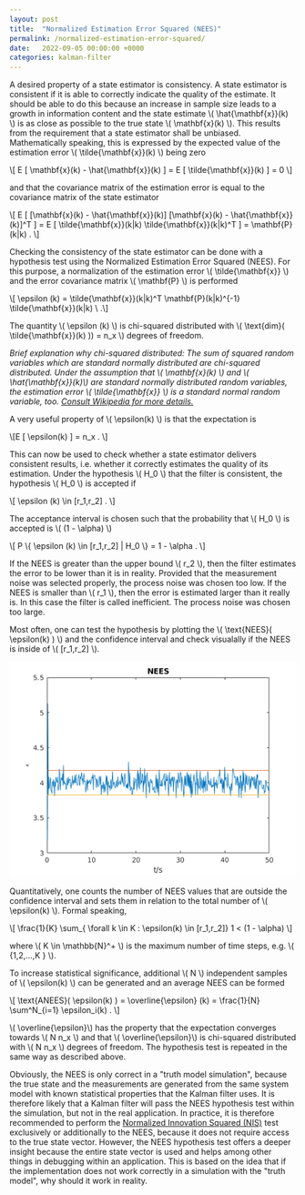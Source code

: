 ```yaml
---
layout: post
title:  "Normalized Estimation Error Squared (NEES)"
permalink: /normalized-estimation-error-squared/
date:   2022-09-05 00:00:00 +0000
categories: kalman-filter
---
```


A desired property of a state estimator is consistency. 
A state estimator is consistent if it is able to correctly indicate the quality of the estimate. 
It should be able to do this because an increase in sample size leads to a growth in information content and the state estimate \\( \hat{\mathbf{x}}(k) \\) is as close as possible to the true state \\( \mathbf{x}(k)  \\).
This results from the requirement that a state estimator shall be unbiased.
Mathematically speaking, this is expressed by the expected value of the estimation error \\( \tilde{\mathbf{x}}(k)  \\) being zero

\\[ E [ \mathbf{x}(k) - \hat{\mathbf{x}}(k)  ] = E [ \tilde{\mathbf{x}}(k)  ] = 0 \\]

and that the covariance matrix of the estimation error is equal to the covariance matrix of the state estimator

\\[ E [ [\mathbf{x}(k) - \hat{\mathbf{x}}(k)] [\mathbf{x}(k) - \hat{\mathbf{x}}(k)]^T ] = E [ \tilde{\mathbf{x}}(k\|k) \tilde{\mathbf{x}}(k\|k)^T  ] = \mathbf{P}(k\|k) \. \\]

Checking the consistency of the state estimator can be done with a hypothesis test using the Normalized Estimation Error Squared (NEES).
For this purpose, a normalization of the estimation error \\( \tilde{\mathbf{x}} \\) and the error covariance matrix \\( \mathbf{P} \\) is performed

\\[ \epsilon (k) = \tilde{\mathbf{x}}(k\|k)^T \mathbf{P}(k\|k)^{-1} \tilde{\mathbf{x}}(k\|k) \ .\\]

The quantity \\( \epsilon (k) \\)  is chi-squared distributed with \\( \text{dim}( \tilde{\mathbf{x}}(k) )) = n_x \\) degrees of freedom.

*Brief explanation why chi-squared distributed: The sum of squared random variables which are standard normally distributed are chi-squared distributed. 
Under the assumption that \\( \mathbf{x}(k) \\) and \\( \hat{\mathbf{x}}(k)\\) are standard normally distributed random variables, the estimation error \\( \tilde{\mathbf{x}} \\) is a standard normal random variable, too.
[Consult Wikipedia for more details.](https://en.wikipedia.org/wiki/Chi-squared_distribution)*

A very useful property of \\( \epsilon(k) \\) is that the expectation is

\\[E [ \epsilon(k) ] = n_x \. \\]

This can now be used to check whether a state estimator delivers consistent results, i.e. whether it correctly estimates the quality of its estimation.
Under the hypothesis \\( H_0 \\) that the filter is consistent, the hypothesis \\( H_0 \\) is accepted if

\\[ \epsilon (k) \in [r_1,r_2] \. \\]

The acceptance interval is chosen such that the probability that \\( H_0 \\) is accepted is \\( (1 - \alpha) \\) 

\\[ P \\{ \epsilon (k) \in [r_1,r_2]  \| H_0 \\} = 1 - \alpha \. \\]

If the NEES is greater than the upper bound \\( r_2 \\), then the filter estimates the error to be lower than it is in reality.
Provided that the measurement noise was selected properly, the process noise was chosen too low.
If the NEES is smaller than \\( r_1 \\), then the error is estimated larger than it really is. 
In this case the filter is called inefficient. 
The process noise was chosen too large.

Most often, one can test the hypothesis by plotting the \\( \text{NEES}( \epsilon(k) ) \\) and the confidence interval and check visualally if the NEES is inside of \\( [r_1,r_2] \\). 

<p align="center">
<img src="/assets/images/dc_motor/NEES.png" title="Normalized Estimation Error Squared (NEES)"/>
</p>

Quantitatively, one counts the number of NEES values that are outside the confidence interval and sets them in relation to the total number of \\(  \epsilon(k) \\). 
Formal speaking, 

\\[ \frac{1}{K} \sum_{ \forall k \in K : \epsilon(k) \in [r_1,r_2]} 1  < (1 - \alpha) \\]

where \\( K \in \mathbb{N}^+ \\) is the maximum number of time steps, e.g. \\( \{1,2,...,K \} \\).

To increase statistical significance, additional \\( N \\) independent samples of \\( \epsilon(k) \\) can be generated and an average NEES can be formed

\\[ \text{ANEES}( \epsilon(k) ) = \overline{\epsilon} (k)  = \frac{1}{N} \sum^N_{i=1} \epsilon_i(k) \. \\]

\\( \overline{\epsilon}\\) has the property that the expectation converges towards \\( N n_x \\) and that \\( \overline{\epsilon}\\) is chi-squared distributed with \\( N n_x \\) degrees of freedom.
The hypothesis test is repeated in the same way as described above.

Obviously, the NEES is only correct in a "truth model simulation", because the true state and the measurements are generated from the same system model with known statistical properties that the Kalman filter uses.
It is therefore likely that a Kalman filter will pass the NEES hypothesis test within the simulation, but not in the real application.
In practice, it is therefore recommended to perform the [Normalized Innovation Squared (NIS)](/normalized-innovation-squared/) test exclusively or additionally to the NEES, because it does not require access to the true state vector.
However, the NEES hypothesis test offers a deeper insight because the entire state vector is used and helps among other things in debugging within an application. 
This is based on the idea that if the implementation does not work correctly in a simulation with the "truth model", why should it work in reality.


[jekyll-docs]: https://jekyllrb.com/docs/home
[jekyll-gh]:   https://github.com/jekyll/jekyll
[jekyll-talk]: https://talk.jekyllrb.com/
